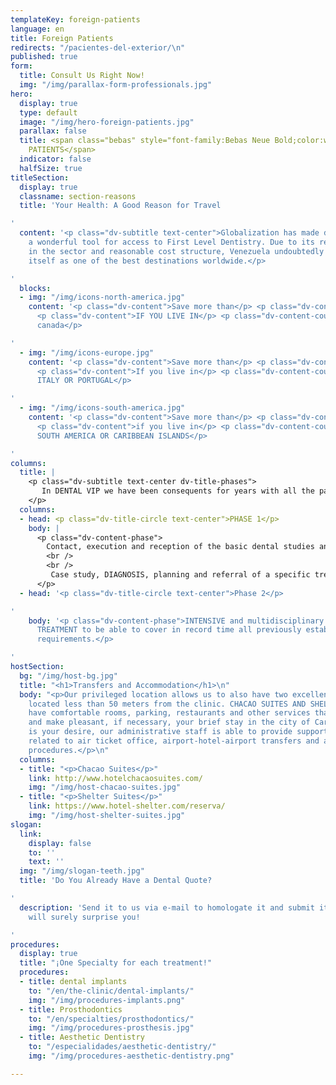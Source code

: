 ```yaml
---
templateKey: foreign-patients
language: en
title: Foreign Patients
redirects: "/pacientes-del-exterior/\n"
published: true
form:
  title: Consult Us Right Now!
  img: "/img/parallax-form-professionals.jpg"
hero:
  display: true
  type: default
  image: "/img/hero-foreign-patients.jpg"
  parallax: false
  title: <span class="bebas" style="font-family:Bebas Neue Bold;color:white;font-weight:lighter">FOREIGN
    PATIENTS</span>
  indicator: false
  halfSize: true
titleSection:
  display: true
  classname: section-reasons
  title: 'Your Health: A Good Reason for Travel

'
  content: '<p class="dv-subtitle text-center">Globalization has made dental tourism
    a wonderful tool for access to First Level Dentistry. Due to its recognized trajectory
    in the sector and reasonable cost structure, Venezuela undoubtedly consolidates
    itself as one of the best destinations worldwide.</p>

'
  blocks:
  - img: "/img/icons-north-america.jpg"
    content: '<p class="dv-content">Save more than</p> <p class="dv-content-number">70%</p>
      <p class="dv-content">IF YOU LIVE IN</p> <p class="dv-content-country">Usa or
      canada</p>

'
  - img: "/img/icons-europe.jpg"
    content: '<p class="dv-content">Save more than</p> <p class="dv-content-number">50%</p>
      <p class="dv-content">If you live in</p> <p class="dv-content-country">SPAIN,
      ITALY OR PORTUGAL</p>

'
  - img: "/img/icons-south-america.jpg"
    content: '<p class="dv-content">Save more than</p> <p class="dv-content-number">50%</p>
      <p class="dv-content">if you live in</p> <p class="dv-content-country">CENTRAL,
      SOUTH AMERICA OR CARIBBEAN ISLANDS</p>

'
columns:
  title: |
    <p class="dv-subtitle text-center dv-title-phases">
       In DENTAL VIP we have been consequents for years with all the patients who visit us from anywhere in Venezuela and the world. Our team understands, appreciates, thanks and honors the great effort of all those people who travel great distances in search of Specialized Dental Care by offering them a special protocol of care; <em>(widely known in the USA as "Dental Extreme Makeover")</em> that contemplates two phases:
    </p>
  columns:
  - head: <p class="dv-title-circle text-center">PHASE 1</p>
    body: |
      <p class="dv-content-phase">
        Contact, execution and reception of the basic dental studies and necessary diagnostic evaluations.
        <br />
        <br />
         Case study, DIAGNOSIS, planning and referral of a specific treatment proposal; including of course, an estimate of professional fees or dental quote.
      </p>
  - head: '<p class="dv-title-circle text-center">Phase 2</p>

'
    body: '<p class="dv-content-phase">INTENSIVE and multidisciplinary ODONTOLOGICAL
      TREATMENT to be able to cover in record time all previously established oral
      requirements.</p>

'
hostSection:
  bg: "/img/host-bg.jpg"
  title: "<h1>Transfers and Accommodation</h1>\n"
  body: "<p>Our privileged location allows us to also have two excellent hotel infrastructures
    located less than 50 meters from the clinic. CHACAO SUITES AND SHELTER SUITES
    have comfortable rooms, parking, restaurants and other services that will facilitate
    and make pleasant, if necessary, your brief stay in the city of Caracas. If it
    is your desire, our administrative staff is able to provide support in everything
    related to air ticket office, airport-hotel-airport transfers and accommodation
    procedures.</p>\n"
  columns:
  - title: "<p>Chacao Suites</p>"
    link: http://www.hotelchacaosuites.com/
    img: "/img/host-chacao-suites.jpg"
  - title: "<p>Shelter Suites</p>"
    link: https://www.hotel-shelter.com/reserva/
    img: "/img/host-shelter-suites.jpg"
slogan:
  link:
    display: false
    to: ''
    text: ''
  img: "/img/slogan-teeth.jpg"
  title: 'Do You Already Have a Dental Quote?

'
  description: 'Send it to us via e-mail to homologate it and submit it for your consideration.  We
    will surely surprise you!

'
procedures:
  display: true
  title: "¡One Specialty for each treatment!"
  procedures:
  - title: dental implants
    to: "/en/the-clinic/dental-implants/"
    img: "/img/procedures-implants.png"
  - title: Prosthodontics
    to: "/en/specialties/prosthodontics/"
    img: "/img/procedures-prosthesis.jpg"
  - title: Aesthetic Dentistry
    to: "/especialidades/aesthetic-dentistry/"
    img: "/img/procedures-aesthetic-dentistry.png"

---
```


